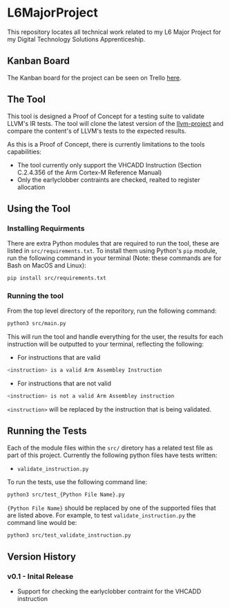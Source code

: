 # L6MajorProject

This repository locates all technical work related to my L6 Major Project for my Digital Technology Solutions Apprenticeship. 

## Kanban Board

The Kanban board for the project can be seen on Trello [here](kanban-baord).

## The Tool

This tool is designed a Proof of Concept for a testing suite to validate LLVM's IR tests. The tool will clone the latest version of the [llvm-project](llvm-project) and compare the content's of LLVM's tests to the expected results.

As this is a Proof of Concept, there is currently limitations to the tools capabilities:
- The tool currently only support the VHCADD Instruction (Section C.2.4.356 of the Arm Cortex-M Reference Manual)
- Only the earlyclobber contraints are checked, realted to register allocation

## Using the Tool
### Installing Requirments

There are extra Python modules that are required to run the tool, these are listed in `src/requirements.txt`. To install them using Python's `pip` module, run the following command in your terminal (Note: these commands are for Bash on MacOS and Linux):
```sh
pip install src/requirements.txt
```

### Running the tool

From the top level directory of the reporitory, run the following command:
```sh
python3 src/main.py
```

This will run the tool and handle everything for the user, the results for each instruction will be outputted to your terminal, reflecting the following:
- For instructions that are valid
```sh
<instruction> is a valid Arm Assembley Instruction
```
- For instructions that are not valid
```sh
<instruction> is not a valid Arm Assembley instruction
```
`<instruction>` will be replaced by the instruction that is being validated.

## Running the Tests

Each of the module files within the `src/` diretory has a related test file as part of this project. Currently the following python files have tests written:
- `validate_instruction.py`

To run the tests, use the following command line:
```sh
python3 src/test_{Python File Name}.py
```
`{Python File Name}` should be replaced by one of the supported files that are listed above. For example, to test `validate_instruction.py` the command line would be: 
```sh
python3 src/test_validate_instruction.py
```

## Version History

### v0.1 - Inital Release
- Support for checking the earlyclobber contraint for the VHCADD instruction

<!-- Hyperlinks -->
[kanban-board]:https://trello.com/invite/b/673475fd26c9e89a0131ecd5/ATTI6e3c1073f393a4ab48e90d6a4f9179025704A135/l6majorproject
[llvm-project]:https://github.com/llvm/llvm-project